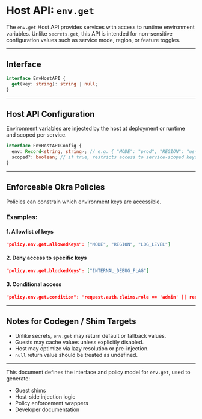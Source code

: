 # Host API: `env.get`

The `env.get` Host API provides services with access to runtime environment variables. Unlike `secrets.get`, this API is intended for non-sensitive configuration values such as service mode, region, or feature toggles.

---

## Interface

```ts
interface EnvHostAPI {
  get(key: string): string | null;
}
```

---

## Host API Configuration

Environment variables are injected by the host at deployment or runtime and scoped per service.

```ts
interface EnvHostAPIConfig {
  env: Record<string, string>; // e.g. { "MODE": "prod", "REGION": "us-west" }
  scoped?: boolean; // if true, restricts access to service-scoped keys
}
```

---

## Enforceable Okra Policies

Policies can constrain which environment keys are accessible.

### Examples:

#### 1. **Allowlist of keys**

```json
"policy.env.get.allowedKeys": ["MODE", "REGION", "LOG_LEVEL"]
```

#### 2. **Deny access to specific keys**

```json
"policy.env.get.blockedKeys": ["INTERNAL_DEBUG_FLAG"]
```

#### 3. **Conditional access**

```json
"policy.env.get.condition": "request.auth.claims.role == 'admin' || request.key != 'DEBUG_MODE'"
```

---

## Notes for Codegen / Shim Targets

- Unlike secrets, `env.get` may return default or fallback values.
- Guests may cache values unless explicitly disabled.
- Host may optimize via lazy resolution or pre-injection.
- `null` return value should be treated as undefined.

---

This document defines the interface and policy model for `env.get`, used to generate:

- Guest shims
- Host-side injection logic
- Policy enforcement wrappers
- Developer documentation

